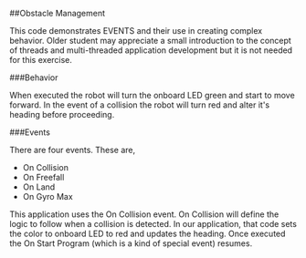 ##Obstacle Management

This code demonstrates EVENTS and their use in creating complex behavior. Older student may appreciate a small introduction to the concept of threads and multi-threaded application development but it is not needed for this exercise.

###Behavior

When executed the robot will turn the onboard LED green and start to move forward. In the event of a collision the robot will turn red and alter it's heading before proceeding.

###Events

There are four events. These are,

*	On Collision
*	On Freefall
*	On Land
*	On Gyro Max

This application uses the On Collision event. On Collision will define the logic to follow when a collision is detected. In our application, that code sets the color to onboard LED to red and updates the heading. Once executed the On Start Program (which is a kind of special event) resumes.